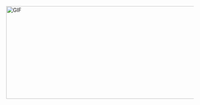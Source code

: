 <!-- ### 👋 Hello world, I'm Aksh Bansal -->

<!-- ![gif](https://media.giphy.com/media/KX81UwrGWMbGH0WvWR/giphy.gif) -->
<!-- <img align="center" width=420px alt="GIF" src="https://media.giphy.com/media/3ohhwNqFMnb7wZgNnq/giphy.gif"  height="250"/> -->
<img align="center" width=1200px alt="GIF" src="https://media.giphy.com/media/3ohhwNqFMnb7wZgNnq/giphy.gif"  height="250"/>


<!-- ### About me

- 🐱‍💻 I’m currently learning: web
- 👯 I’m collaborating with: BitByte(TPC)
- 💬 Ask me about: Anything
- 📫 How to reach me: [email](mailto:akshbansal321@gmail.com) or [linkedIn](https://www.linkedin.com/in/aksh-bansal-0a1073200/)
- ⚜ Pronouns: He/His
- 🐱‍🚀 Fun fact: I use vim!
- 🪅 NFT: [me](https://cloudflare-ipfs.com/ipfs/QmYJX6uicZjc2HNMPHxZ6BNJ4a4cJmUj7153oEjHu3Nojz) -->

<!-- 
![top languages](https://github-readme-stats.vercel.app/api/top-langs/?username=aksh-bansal-dev&layout=compact&show_icons=true&hide_border=true&bg_color=232326&icon_color=ebcb8b&title_color=a0c5e7&text_color=a0c5e7)

<img src="https://github-profile-trophy.vercel.app/?username=Aksh-Bansal-dev&theme=onedark&margin-w=15&margin-h=15&column=7&v=2" alt="s3ansh33p" /> 
<img height="170" align="left" src="https://github-readme-stats.vercel.app/api?username=Aksh-Bansal-dev&count_private=true&include_all_commits=true&theme=onedark" alt="s3ansh33p" />
-->

